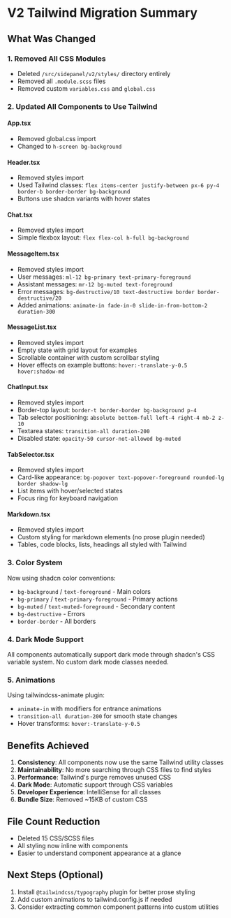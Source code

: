 # V2 Tailwind Migration Summary

## What Was Changed

### 1. Removed All CSS Modules
- Deleted `/src/sidepanel/v2/styles/` directory entirely
- Removed all `.module.scss` files
- Removed custom `variables.css` and `global.css`

### 2. Updated All Components to Use Tailwind

#### App.tsx
- Removed global.css import
- Changed to `h-screen bg-background`

#### Header.tsx
- Removed styles import
- Used Tailwind classes: `flex items-center justify-between px-6 py-4 border-b border-border bg-background`
- Buttons use shadcn variants with hover states

#### Chat.tsx
- Removed styles import
- Simple flexbox layout: `flex flex-col h-full bg-background`

#### MessageItem.tsx
- Removed styles import
- User messages: `ml-12 bg-primary text-primary-foreground`
- Assistant messages: `mr-12 bg-muted text-foreground`
- Error messages: `bg-destructive/10 text-destructive border border-destructive/20`
- Added animations: `animate-in fade-in-0 slide-in-from-bottom-2 duration-300`

#### MessageList.tsx
- Removed styles import
- Empty state with grid layout for examples
- Scrollable container with custom scrollbar styling
- Hover effects on example buttons: `hover:-translate-y-0.5 hover:shadow-md`

#### ChatInput.tsx
- Removed styles import
- Border-top layout: `border-t border-border bg-background p-4`
- Tab selector positioning: `absolute bottom-full left-4 right-4 mb-2 z-10`
- Textarea states: `transition-all duration-200`
- Disabled state: `opacity-50 cursor-not-allowed bg-muted`

#### TabSelector.tsx
- Removed styles import
- Card-like appearance: `bg-popover text-popover-foreground rounded-lg border shadow-lg`
- List items with hover/selected states
- Focus ring for keyboard navigation

#### Markdown.tsx
- Removed styles import
- Custom styling for markdown elements (no prose plugin needed)
- Tables, code blocks, lists, headings all styled with Tailwind

### 3. Color System
Now using shadcn color conventions:
- `bg-background` / `text-foreground` - Main colors
- `bg-primary` / `text-primary-foreground` - Primary actions
- `bg-muted` / `text-muted-foreground` - Secondary content
- `bg-destructive` - Errors
- `border-border` - All borders

### 4. Dark Mode Support
All components automatically support dark mode through shadcn's CSS variable system. No custom dark mode classes needed.

### 5. Animations
Using tailwindcss-animate plugin:
- `animate-in` with modifiers for entrance animations
- `transition-all duration-200` for smooth state changes
- Hover transforms: `hover:-translate-y-0.5`

## Benefits Achieved

1. **Consistency**: All components now use the same Tailwind utility classes
2. **Maintainability**: No more searching through CSS files to find styles
3. **Performance**: Tailwind's purge removes unused CSS
4. **Dark Mode**: Automatic support through CSS variables
5. **Developer Experience**: IntelliSense for all classes
6. **Bundle Size**: Removed ~15KB of custom CSS

## File Count Reduction
- Deleted 15 CSS/SCSS files
- All styling now inline with components
- Easier to understand component appearance at a glance

## Next Steps (Optional)
1. Install `@tailwindcss/typography` plugin for better prose styling
2. Add custom animations to tailwind.config.js if needed
3. Consider extracting common component patterns into custom utilities